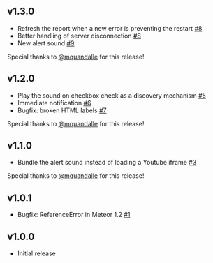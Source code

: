 ## v1.3.0

* Refresh the report when a new error is preventing the restart [#8](https://github.com/stubailo/meteor-dev-error-overlay/pulls/8)
* Better handling of server disconnection [#8](https://github.com/stubailo/meteor-dev-error-overlay/pulls/8)
* New alert sound [#9](https://github.com/stubailo/meteor-dev-error-overlay/pulls/9)

Special thanks to [@mquandalle](https://github.com/mquandalle) for this release!

## v1.2.0

* Play the sound on checkbox check as a discovery mechanism [#5](https://github.com/stubailo/meteor-dev-error-overlay/pulls/5)
* Immediate notification [#6](https://github.com/stubailo/meteor-dev-error-overlay/pulls/6)
* Bugfix: broken HTML labels [#7](https://github.com/stubailo/meteor-dev-error-overlay/pulls/7)

Special thanks to [@mquandalle](https://github.com/mquandalle) for this release!

## v1.1.0

* Bundle the alert sound instead of loading a Youtube iframe [#3](https://github.com/stubailo/meteor-dev-error-overlay/pulls/3)

Special thanks to [@mquandalle](https://github.com/mquandalle) for this release!

## v1.0.1

* Bugfix: ReferenceError in Meteor 1.2 [#1](https://github.com/stubailo/meteor-dev-error-overlay/issues/1)

## v1.0.0

* Initial release
